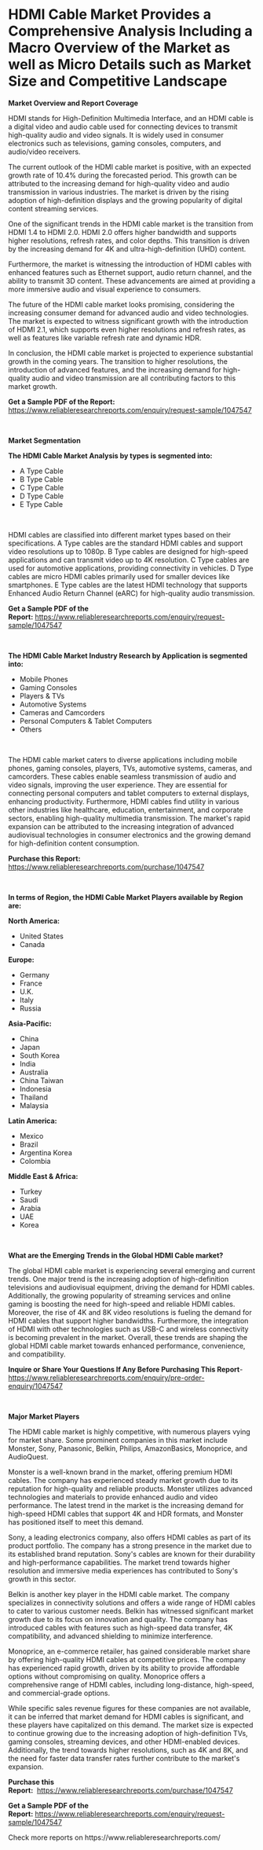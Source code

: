 <p><h1>HDMI Cable Market Provides a Comprehensive Analysis Including a Macro Overview of the Market as well as Micro Details such as Market Size and Competitive Landscape</h1></p><p><strong>Market Overview and Report Coverage</strong></p>
<p><p>HDMI stands for High-Definition Multimedia Interface, and an HDMI cable is a digital video and audio cable used for connecting devices to transmit high-quality audio and video signals. It is widely used in consumer electronics such as televisions, gaming consoles, computers, and audio/video receivers.</p><p>The current outlook of the HDMI cable market is positive, with an expected growth rate of 10.4% during the forecasted period. This growth can be attributed to the increasing demand for high-quality video and audio transmission in various industries. The market is driven by the rising adoption of high-definition displays and the growing popularity of digital content streaming services.</p><p>One of the significant trends in the HDMI cable market is the transition from HDMI 1.4 to HDMI 2.0. HDMI 2.0 offers higher bandwidth and supports higher resolutions, refresh rates, and color depths. This transition is driven by the increasing demand for 4K and ultra-high-definition (UHD) content.</p><p>Furthermore, the market is witnessing the introduction of HDMI cables with enhanced features such as Ethernet support, audio return channel, and the ability to transmit 3D content. These advancements are aimed at providing a more immersive audio and visual experience to consumers.</p><p>The future of the HDMI cable market looks promising, considering the increasing consumer demand for advanced audio and video technologies. The market is expected to witness significant growth with the introduction of HDMI 2.1, which supports even higher resolutions and refresh rates, as well as features like variable refresh rate and dynamic HDR.</p><p>In conclusion, the HDMI cable market is projected to experience substantial growth in the coming years. The transition to higher resolutions, the introduction of advanced features, and the increasing demand for high-quality audio and video transmission are all contributing factors to this market growth.</p></p>
<p><strong>Get a Sample PDF of the Report:</strong> <a href="https://www.reliableresearchreports.com/enquiry/request-sample/1047547">https://www.reliableresearchreports.com/enquiry/request-sample/1047547</a></p>
<p>&nbsp;</p>
<p><strong>Market Segmentation</strong></p>
<p><strong>The HDMI Cable Market Analysis by types is segmented into:</strong></p>
<p><ul><li>A Type Cable</li><li>B Type Cable</li><li>C Type Cable</li><li>D Type Cable</li><li>E Type Cable</li></ul></p>
<p>&nbsp;</p>
<p><p>HDMI cables are classified into different market types based on their specifications. A Type cables are the standard HDMI cables and support video resolutions up to 1080p. B Type cables are designed for high-speed applications and can transmit video up to 4K resolution. C Type cables are used for automotive applications, providing connectivity in vehicles. D Type cables are micro HDMI cables primarily used for smaller devices like smartphones. E Type cables are the latest HDMI technology that supports Enhanced Audio Return Channel (eARC) for high-quality audio transmission.</p></p>
<p><strong>Get a Sample PDF of the Report:</strong>&nbsp;<a href="https://www.reliableresearchreports.com/enquiry/request-sample/1047547">https://www.reliableresearchreports.com/enquiry/request-sample/1047547</a></p>
<p>&nbsp;</p>
<p><strong>The HDMI Cable Market Industry Research by Application is segmented into:</strong></p>
<p><ul><li>Mobile Phones</li><li>Gaming Consoles</li><li>Players & TVs</li><li>Automotive Systems</li><li>Cameras and Camcorders</li><li>Personal Computers & Tablet Computers</li><li>Others</li></ul></p>
<p>&nbsp;</p>
<p><p>The HDMI cable market caters to diverse applications including mobile phones, gaming consoles, players, TVs, automotive systems, cameras, and camcorders. These cables enable seamless transmission of audio and video signals, improving the user experience. They are essential for connecting personal computers and tablet computers to external displays, enhancing productivity. Furthermore, HDMI cables find utility in various other industries like healthcare, education, entertainment, and corporate sectors, enabling high-quality multimedia transmission. The market's rapid expansion can be attributed to the increasing integration of advanced audiovisual technologies in consumer electronics and the growing demand for high-definition content consumption.</p></p>
<p><strong>Purchase this Report:</strong>&nbsp; <a href="https://www.reliableresearchreports.com/purchase/1047547">https://www.reliableresearchreports.com/purchase/1047547</a></p>
<p>&nbsp;</p>
<p><strong>In terms of Region, the HDMI Cable Market Players available by Region are:</strong></p>
<p>
    <p> <strong> North America: </strong>
        <ul>
            <li>United States</li>
            <li>Canada</li>
        </ul>
        </p> 
    <p> <strong> Europe: </strong>
        <ul>
            <li>Germany</li>
            <li>France</li>
            <li>U.K.</li>
            <li>Italy</li>
            <li>Russia</li>
        </ul>
        </p> 
    <p> <strong> Asia-Pacific: </strong>
        <ul>
            <li>China</li>
            <li>Japan</li>
            <li>South Korea</li>
            <li>India</li>
            <li>Australia</li>
            <li>China Taiwan</li>
            <li>Indonesia</li>
            <li>Thailand</li>
            <li>Malaysia</li>
        </ul>
        </p> 
    <p> <strong> Latin America: </strong>
        <ul>
            <li>Mexico</li>
            <li>Brazil</li>
            <li>Argentina Korea</li>
            <li>Colombia</li>
        </ul>
        </p> 
    <p> <strong> Middle East & Africa: </strong>
        <ul>
            <li>Turkey</li>
            <li>Saudi</li>
            <li>Arabia</li>
            <li>UAE</li>
            <li>Korea</li>
        </ul>
    </p>
    </p>
<p>&nbsp;</p>
<p><strong>What are the Emerging Trends in the Global HDMI Cable market?</strong></p>
<p><p>The global HDMI cable market is experiencing several emerging and current trends. One major trend is the increasing adoption of high-definition televisions and audiovisual equipment, driving the demand for HDMI cables. Additionally, the growing popularity of streaming services and online gaming is boosting the need for high-speed and reliable HDMI cables. Moreover, the rise of 4K and 8K video resolutions is fueling the demand for HDMI cables that support higher bandwidths. Furthermore, the integration of HDMI with other technologies such as USB-C and wireless connectivity is becoming prevalent in the market. Overall, these trends are shaping the global HDMI cable market towards enhanced performance, convenience, and compatibility.</p></p>
<p><strong>Inquire or Share Your Questions If Any Before Purchasing This Report</strong>- <a href="https://www.reliableresearchreports.com/enquiry/pre-order-enquiry/1047547">https://www.reliableresearchreports.com/enquiry/pre-order-enquiry/1047547</a></p>
<p>&nbsp;</p>
<p><strong>Major Market Players</strong></p>
<p><p>The HDMI cable market is highly competitive, with numerous players vying for market share. Some prominent companies in this market include Monster, Sony, Panasonic, Belkin, Philips, AmazonBasics, Monoprice, and AudioQuest.</p><p>Monster is a well-known brand in the market, offering premium HDMI cables. The company has experienced steady market growth due to its reputation for high-quality and reliable products. Monster utilizes advanced technologies and materials to provide enhanced audio and video performance. The latest trend in the market is the increasing demand for high-speed HDMI cables that support 4K and HDR formats, and Monster has positioned itself to meet this demand.</p><p>Sony, a leading electronics company, also offers HDMI cables as part of its product portfolio. The company has a strong presence in the market due to its established brand reputation. Sony's cables are known for their durability and high-performance capabilities. The market trend towards higher resolution and immersive media experiences has contributed to Sony's growth in this sector.</p><p>Belkin is another key player in the HDMI cable market. The company specializes in connectivity solutions and offers a wide range of HDMI cables to cater to various customer needs. Belkin has witnessed significant market growth due to its focus on innovation and quality. The company has introduced cables with features such as high-speed data transfer, 4K compatibility, and advanced shielding to minimize interference.</p><p>Monoprice, an e-commerce retailer, has gained considerable market share by offering high-quality HDMI cables at competitive prices. The company has experienced rapid growth, driven by its ability to provide affordable options without compromising on quality. Monoprice offers a comprehensive range of HDMI cables, including long-distance, high-speed, and commercial-grade options.</p><p>While specific sales revenue figures for these companies are not available, it can be inferred that market demand for HDMI cables is significant, and these players have capitalized on this demand. The market size is expected to continue growing due to the increasing adoption of high-definition TVs, gaming consoles, streaming devices, and other HDMI-enabled devices. Additionally, the trend towards higher resolutions, such as 4K and 8K, and the need for faster data transfer rates further contribute to the market's expansion.</p></p>
<p><strong>Purchase this Report:</strong>&nbsp;&nbsp;<a href="https://www.reliableresearchreports.com/purchase/1047547">https://www.reliableresearchreports.com/purchase/1047547</a></p>
<p></p>
<p><strong>Get a Sample PDF of the Report:</strong>&nbsp;<a href="https://www.reliableresearchreports.com/enquiry/request-sample/1047547">https://www.reliableresearchreports.com/enquiry/request-sample/1047547</a></p>
<p>Check more reports on https://www.reliableresearchreports.com/</p>